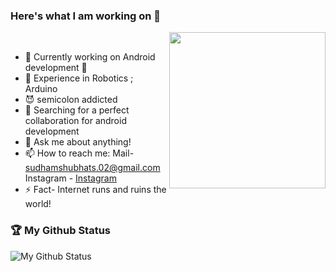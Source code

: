 ### Here's what I am working on 👋

 <img align='right' src='https://media.giphy.com/media/WodOtJNNNQEXRSSXp2/giphy.gif?raw=true' width='250"'>                                                                          <br>

- 🔭 Currently working on Android development 🔧                   
- 🤖 Experience in Robotics ; Arduino
- 😈 semicolon addicted
- 👯 Searching for a perfect collaboration for android development
- 💬 Ask me about anything!
- 📫 How to reach me:  Mail- sudhamshubhats.02@gmail.com
                       Instagram - [Instagram](instagram.com/iamsudhamshu)
- ⚡ Fact- Internet runs and ruins the world!   

### 🏆 My Github Status
![My Github Status](https://github-readme-stats.vercel.app/api?username=sudhamshu137&show_icons=true&theme=radical&line_height=33)



